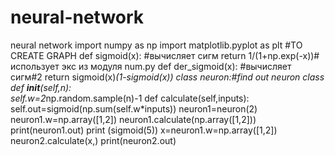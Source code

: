 # neural-network
neural network
import numpy as np
import matplotlib.pyplot as plt #TO CREATE GRAPH
def sigmoid(x): #вычисляет сигм
    return  1/(1+np.exp(-x))# использует экс из модуля num.py
def der_sigmoid(x): #вычисляет сигм#2
    return  sigmoid(x)*(1-sigmoid(x))
    class neuron:#find out neuron class
    def __init__(self,n):                       
        self.w=2*np.random.sample(n)-1
    def calculate(self,inputs):                      
        self.out=sigmoid(np.sum(self.w*inputs))
        neuron1=neuron(2)
neuron1.w=np.array([1,2])
neuron1.calculate(np.array([1,2]))
print(neuron1.out)
print (sigmoid(5))
x=neuron1.w=np.array([1,2])
neuron2.calculate(x,)
print(neuron2.out)
